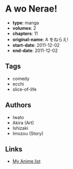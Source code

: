 # A wo Nerae!

-   **type**: manga
-   **volumes**: 2
-   **chapters**: 11
-   **original-name**: A をねらえ!
-   **start-date**: 2011-12-02
-   **end-date**: 2011-12-02

## Tags

-   comedy
-   ecchi
-   slice-of-life

## Authors

-   Iwato
-   Akira (Art)
-   Ishizaki
-   Imozou (Story)

## Links

-   [My Anime list](https://myanimelist.net/manga/93997/A_wo_Nerae)
